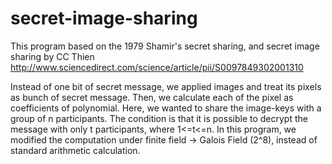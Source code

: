 # secret-image-sharing
This program based on the 1979 Shamir's secret sharing, and secret image sharing by CC Thien
http://www.sciencedirect.com/science/article/pii/S0097849302001310

Instead of one bit of secret message, we applied images and treat its pixels as bunch of secret message. Then, we calculate each of the pixel as coefficients of polynomial. Here, we wanted to share the image-keys with a group of n participants. The condition is that it is possible to decrypt the message with only t participants, where 1<=t<=n.  In this program, we modified the computation under finite field -> Galois Field (2^8), instead of standard arithmetic calculation.
